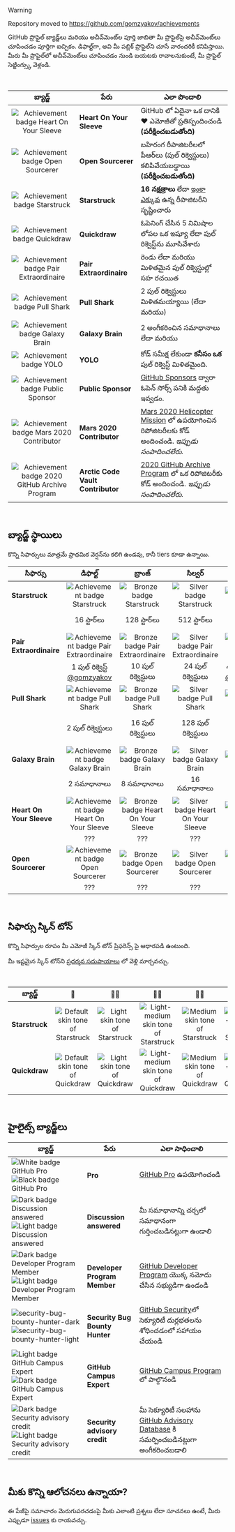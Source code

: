 > [!WARNING]  
> Repository moved to https://github.com/gomzyakov/achievements

GitHub ప్రొఫైల్ బ్యాడ్జ్‌లు మరియు అచీవ్‌మెంట్‌ల పూర్తి జాబితా
మీ ప్రొఫైల్‌పై అచీవ్‌మెంట్‌లు చూపించడం పూర్తిగా ఐచ్చికం. డిఫాల్ట్‌గా, అవి మీ పబ్లిక్ ప్రొఫైల్‌ని చూసే వారందరికీ కనిపిస్తాయి.
మీరు మీ ప్రొఫైల్‌లో అచీవ్‌మెంట్‌లు చూపించడం నుండి బయటకు రావాలనుకుంటే, మీ ప్రొఫైల్ సెట్టింగ్స్కు వెళ్లండి.

<br>

| బ్యాడ్జ్ | పేరు | ఎలా పొందాలి |
| :---: | --- | ------------------------------------------------------------------------------------------------------------------------------------------------------------------ |
| ![Achievement badge Heart On Your Sleeve](https://github.githubassets.com/images/modules/profile/achievements/heart-on-your-sleeve-default.png) | **Heart On Your Sleeve** | GitHub లో ఏదైనా ఒక దానికి ❤️ ఎమోజీతో ప్రతిస్పందించండి **(పరీక్షించబడుతోంది)** |
| ![Achievement badge Open Sourcerer](https://github.githubassets.com/images/modules/profile/achievements/open-sourcerer-default.png) | **Open Sourcerer** | బహిరంగ రీపాజిటరీలలో పీఆర్‌లు (పుల్ రిక్వెస్టులు) కలిపివేయబడ్డాయి **(పరీక్షించబడుతోంది)** |
| ![Achievement badge Starstruck](https://github.githubassets.com/images/modules/profile/achievements/starstruck-default.png) | **Starstruck** | **16 నక్షత్రాలు** లేదా [ఇంకా ఎక్కువ](#badge-tiers) ఉన్న రీపాజిటరీని సృష్టించారు                                                           |
| ![Achievement badge Quickdraw](https://github.githubassets.com/images/modules/profile/achievements/quickdraw-default.png) | **Quickdraw** | ఓపెనింగ్ చేసిన 5 నిమిషాల లోపల ఒక ఇష్యూ లేదా పుల్ రిక్వెస్ట్‌ను మూసివేశారు                                                                      |
| ![Achievement badge Pair Extraordinaire](https://github.githubassets.com/images/modules/profile/achievements/pair-extraordinaire-default.png) | **Pair Extraordinaire** | రెండు లేదా మరియు మిళితమైన పుల్ రిక్వెస్టుల్లో సహ రచయిత                                                                                            |
| ![Achievement badge Pull Shark](https://github.githubassets.com/images/modules/profile/achievements/pull-shark-default.png) | **Pull Shark** | 2 పుల్ రిక్వెస్టులు మిళితమయ్యాయి (లేదా మరియు)                                                                                |
| ![Achievement badge Galaxy Brain](https://github.githubassets.com/images/modules/profile/achievements/galaxy-brain-default.png) | **Galaxy Brain** | 2 అంగీకరించిన సమాధానాలు లేదా మరియు                                                                                                                      |
| ![Achievement badge YOLO](https://github.githubassets.com/images/modules/profile/achievements/yolo-default.png) | **YOLO** | కోడ్ సమీక్ష లేకుండా **కనీసం ఒక** పుల్ రిక్వెస్ట్ మిళితమైంది.                                                                                                       |
| ![Achievement badge Public Sponsor](https://github.githubassets.com/images/modules/profile/achievements/public-sponsor-default.png) | **Public Sponsor** | [GitHub Sponsors](https://github.com/sponsors) ద్వారా ఓపెన్ సోర్స్ పనికి మద్దతు ఇవ్వడం.                                                                                  |
| ![Achievement badge Mars 2020 Contributor](https://github.githubassets.com/images/modules/profile/achievements/mars-2020-contributor-default.png) | **Mars 2020 Contributor** | [Mars 2020 Helicopter Mission](https://github.com/readme/featured/nasa-ingenuity-helicopter) లో ఉపయోగించిన రిపోజిటరీలకు కోడ్ అందించండి. *ఇప్పుడు సంపాదించలేరు.* |
| ![Achievement badge 2020 GitHub Archive Program](https://github.githubassets.com/images/modules/profile/achievements/arctic-code-vault-contributor-default.png) | **Arctic Code Vault Contributor** | [2020 GitHub Archive Program](https://archiveprogram.github.com/) లో ఒక రిపోజిటరీకు కోడ్ అందించండి. *ఇప్పుడు సంపాదించలేరు.*                                 |

<br>

## బ్యాడ్జ్ స్థాయిలు

కొన్ని సిఫార్సులు మాత్రమే ప్రాథమిక వెర్షన్‌ను కలిగి ఉండవు, కానీ tiers కూడా ఉన్నాయి.

| సిఫార్సు | డిఫాల్ట్ | బ్రాంజ్ | సిల్వర్ | గోల్డ్ |
| --- | :---: | :---: | :---: | :---: |
| **Starstruck** | ![Achievement badge Starstruck](https://github.githubassets.com/images/modules/profile/achievements/starstruck-default.png) | ![Bronze badge Starstruck](https://github.githubassets.com/images/modules/profile/achievements/starstruck-bronze.png) | ![Silver badge Starstruck](https://github.githubassets.com/images/modules/profile/achievements/starstruck-silver.png) | ![Gold badge Starstruck](https://github.githubassets.com/images/modules/profile/achievements/starstruck-gold.png) |
|| 16 స్టార్‌లు | 128 స్టార్‌లు | 512 స్టార్‌లు | 4096 స్టార్‌లు <br>[@torvalds](https://github.com/torvalds?achievement=starstruck&tab=achievements) |
| **Pair Extraordinaire** | ![Achievement badge Pair Extraordinaire][pe-default] | ![Bronze badge Pair Extraordinaire][pe-bronze] | ![Silver badge Pair Extraordinaire][pe-silver] | ![Gold badge Pair Extraordinaire][pe-gold] |
| | 1 పుల్ రిక్వెస్ట్ <br>[@gomzyakov](https://github.com/gomzyakov?achievement=pair-extraordinaire&tab=achievements) | 10 పుల్ రిక్వెస్టులు | 24 పుల్ రిక్వెస్టులు | 48 పుల్ రిక్వెస్టులు <br>[@Rongronggg9](https://github.com/Rongronggg9?achievement=pair-extraordinaire&tab=achievements) |
| **Pull Shark** | ![Achievement badge Pull Shark][ps-default] | ![Bronze badge Pull Shark][ps-bronze] | ![Silver badge Pull Shark][ps-silver] | ![Gold badge Pull Shark][ps-gold] |
| | 2 పుల్ రిక్వెస్టులు | 16 పుల్ రిక్వెస్టులు | 128 పుల్ రిక్వెస్టులు | 1024 పుల్ రిక్వెస్టులు <br>[@ljharb](https://github.com/ljharb?achievement=pull-shark&tab=achievements) |
| **Galaxy Brain** | ![Achievement badge Galaxy Brain][gb-default] | ![Bronze badge Galaxy Brain][gb-bronze] | ![Silver badge Galaxy Brain][gb-silver] | ![Gold badge Galaxy Brain][gb-gold] |
| | 2 సమాధానాలు | 8 సమాధానాలు | 16 సమాధానాలు | 32 సమాధానాలు <br>[@ljharb](https://github.com/ljharb?achievement=galaxy-brain&tab=achievements) |
| **Heart On Your Sleeve** | ![Achievement badge Heart On Your Sleeve](https://github.githubassets.com/images/modules/profile/achievements/heart-on-your-sleeve-default.png) | ![Bronze badge Heart On Your Sleeve](https://github.githubassets.com/images/modules/profile/achievements/heart-on-your-sleeve-bronze.png) | ![Silver badge Heart On Your Sleeve](https://github.githubassets.com/images/modules/profile/achievements/heart-on-your-sleeve-silver.png) | ![Gold badge Heart On Your Sleeve](https://github.githubassets.com/images/modules/profile/achievements/heart-on-your-sleeve-gold.png) |
| | ??? | ??? | ??? | ??? |
| **Open Sourcerer** | ![Achievement badge Open Sourcerer](https://github.githubassets.com/images/modules/profile/achievements/open-sourcerer-default.png) | ![Bronze badge Open Sourcerer](https://github.githubassets.com/images/modules/profile/achievements/open-sourcerer-bronze.png) | ![Silver badge Open Sourcerer](https://github.githubassets.com/images/modules/profile/achievements/open-sourcerer-silver.png) | ![Gold badge Open Sourcerer](https://github.githubassets.com/images/modules/profile/achievements/open-sourcerer-gold.png) |
| | ??? | ??? | ??? | ??? |


[ss-bronze]: https://github.githubassets.com/images/modules/profile/achievements/starstruck-bronze.png
[ss-silver]: https://github.githubassets.com/images/modules/profile/achievements/starstruck-silver.png
[ss-gold]: https://github.githubassets.com/images/modules/profile/achievements/starstruck-gold.png

[pe-default]: https://github.githubassets.com/images/modules/profile/achievements/pair-extraordinaire-default.png
[pe-bronze]: https://github.githubassets.com/images/modules/profile/achievements/pair-extraordinaire-bronze.png
[pe-silver]: https://github.githubassets.com/images/modules/profile/achievements/pair-extraordinaire-silver.png
[pe-gold]: https://github.githubassets.com/images/modules/profile/achievements/pair-extraordinaire-gold.png

[ps-default]: https://github.githubassets.com/images/modules/profile/achievements/pull-shark-default.png
[ps-bronze]: https://github.githubassets.com/images/modules/profile/achievements/pull-shark-bronze.png
[ps-silver]: https://github.githubassets.com/images/modules/profile/achievements/pull-shark-silver.png
[ps-gold]: https://github.githubassets.com/images/modules/profile/achievements/pull-shark-gold.png

[gb-default]: https://github.githubassets.com/images/modules/profile/achievements/galaxy-brain-default.png
[gb-bronze]: https://github.githubassets.com/images/modules/profile/achievements/galaxy-brain-bronze.png
[gb-silver]: https://github.githubassets.com/images/modules/profile/achievements/galaxy-brain-silver.png
[gb-gold]: https://github.githubassets.com/images/modules/profile/achievements/galaxy-brain-gold.png

<br>

## సిఫార్సు స్కిన్ టోన్

కొన్ని సిఫార్సుల రూపం మీ ఎమోజీ స్కిన్ టోన్ ప్రిఫరెన్స్ పై ఆధారపడి ఉంటుంది.

మీ ఇష్టమైన స్కిన్ టోన్‌ని [ప్రదర్శన సదుపాయాలు](https://github.com/settings/appearance) లో వెళ్లి మార్చవచ్చు.

<br>

| **బ్యాడ్జ్** | 👋 | 👋🏻 | 👋🏼 | 👋🏽 | 👋🏾 | 👋🏿 |
| --- | :---: | :---: | :---: | :---: | :---: | :---: |
| **Starstruck** | ![Default skin tone of Starstruck](https://github.githubassets.com/images/modules/profile/achievements/starstruck-default.png) | ![Light skin tone of Starstruck](https://github.githubassets.com/images/modules/profile/achievements/starstruck-default--light.png) | ![Light-medium skin tone of Starstruck](https://github.githubassets.com/images/modules/profile/achievements/starstruck-default--light-medium.png) | ![Medium skin tone of Starstruck](https://github.githubassets.com/images/modules/profile/achievements/starstruck-default--medium.png) | ![Medium-dark skin tone of Starstruck](https://github.githubassets.com/images/modules/profile/achievements/starstruck-default--medium-dark.png) | ![Dark skin tone of Starstruck](https://github.githubassets.com/images/modules/profile/achievements/starstruck-default--dark.png) |
| **Quickdraw** | ![Default skin tone of Quickdraw][q-default] | ![Light skin tone of Quickdraw][q-light] | ![Light-medium skin tone of Quickdraw][q-light-medium] | ![Medium skin tone of Quickdraw][q-medium] | ![Medium-dark skin tone of Quickdraw][q-medium-dark] | ![Dark skin tone of Quickdraw][q-dark] |

[s-light]: https://github.githubassets.com/images/modules/profile/achievements/starstruck-default--light.png
[s-light-medium]: https://github.githubassets.com/images/modules/profile/achievements/starstruck-default--light-medium.png
[s-medium]: https://github.githubassets.com/images/modules/profile/achievements/starstruck-default--medium.png
[s-medium-dark]: https://github.githubassets.com/images/modules/profile/achievements/starstruck-default--medium-dark.png
[s-dark]: https://github.githubassets.com/images/modules/profile/achievements/starstruck-default--dark.png

[q-default]: https://github.githubassets.com/images/modules/profile/achievements/quickdraw-default.png
[q-light]: https://github.githubassets.com/images/modules/profile/achievements/quickdraw-default--light.png
[q-light-medium]: https://github.githubassets.com/images/modules/profile/achievements/quickdraw-default--light-medium.png
[q-medium]: https://github.githubassets.com/images/modules/profile/achievements/quickdraw-default--medium.png
[q-medium-dark]: https://github.githubassets.com/images/modules/profile/achievements/quickdraw-default--medium-dark.png
[q-dark]: https://github.githubassets.com/images/modules/profile/achievements/quickdraw-default--dark.png

<br>

## హైలైట్స్ బ్యాడ్జ్‌లు

| బ్యాడ్జ్ | పేరు | ఎలా సాధించాలి |
| --- | --- | --- |
| ![White badge GitHub Pro](https://user-images.githubusercontent.com/65187002/173065531-57dbf8b1-7eb7-4d46-81bf-f2d18c7c9112.svg#gh-dark-mode-only)![Black badge GitHub Pro](https://user-images.githubusercontent.com/65187002/173065669-d1fdb5a7-8895-43cc-8dea-72a511a37e86.svg#gh-light-mode-only) | **Pro** | [GitHub Pro](https://docs.github.com/en/get-started/learning-about-github/githubs-products#github-pro) ఉపయోగించండి |
| ![Dark badge Discussion answered](https://user-images.githubusercontent.com/65187002/173078083-15a75f15-b040-4a92-8d70-561a206d9fd9.svg#gh-dark-mode-only)![Light badge Discussion answered](https://user-images.githubusercontent.com/65187002/173078106-28bea542-4620-46ee-837d-defda3e44ca6.svg#gh-light-mode-only) | **Discussion answered** | మీ సమాధానాన్ని చర్చలో సమాధానంగా గుర్తించబడినట్లుగా ఉండాలి |
| ![Dark badge Developer Program Member](https://user-images.githubusercontent.com/65187002/173079579-3c393d22-7a13-4e7d-87b8-341fb613d52b.svg#gh-dark-mode-only)![Light badge Developer Program Member](https://user-images.githubusercontent.com/65187002/173079614-33f43a97-1cc2-4228-85e3-ef43836e17c2.svg#gh-light-mode-only) | **Developer Program Member** | [GitHub Developer Program](https://docs.github.com/en/developers/overview/github-developer-program) యొక్క నమోదు చేసిన సభ్యుడిగా ఉండండి |
| ![security-bug-bounty-hunter-dark](https://user-images.githubusercontent.com/65187002/173081624-93e3cf1f-50b7-45a4-82b7-1954f66368b9.svg#gh-dark-mode-only)![security-bug-bounty-hunter-light](https://user-images.githubusercontent.com/65187002/173081657-e500d72c-9247-44c2-a3d3-2deff30e1ae7.svg#gh-light-mode-only) | **Security Bug Bounty Hunter** | [GitHub Security](https://bounty.github.com/)లో సెక్యూరిటీ దుర్లభతలను శోధించడంలో సహాయం చేయండి |
| ![Light badge GitHub Campus Expert][gce-dark]![Dark badge GitHub Campus Expert][gce-light] | **GitHub Campus Expert** | [GitHub Campus Program](https://education.github.com/experts) లో పాల్గొనండి |
| ![Dark badge Security advisory credit][SAC-dark]![Light badge Security advisory credit][SAC-light] | **Security advisory credit** | మీ సెక్యూరిటీ సలహాను [GitHub Advisory Database](https://github.com/advisories) కి సమర్పించబడినట్లుగా అంగీకరించబడాలి |

[gce-dark]: https://user-images.githubusercontent.com/65187002/173082819-b3625c23-bfd6-4492-b828-56ed91c45f52.svg#gh-dark-mode-only
[gce-light]: https://user-images.githubusercontent.com/65187002/173082836-08be81fe-13b7-4acf-9096-e5241d76f237.svg#gh-light-mode-only
[SAC-dark]: https://user-images.githubusercontent.com/65187002/173084051-79a0a626-1c1a-4d60-afdf-50ad001d7b21.svg#gh-dark-mode-only
[SAC-light]: https://user-images.githubusercontent.com/65187002/173084071-5f321da2-b2a9-490b-a524-1b21fa384d7e.svg#gh-light-mode-only

<br>

## మీకు కొన్ని ఆలోచనలు ఉన్నాయా?

ఈ పేజీపై సమాచారం మెరుగుపరచడంపై మీకు ఎలాంటి ప్రశ్నలు లేదా సూచనలు ఉంటే, మీరు ఎప్పుడూ [issues](https://github.com/github-profile-achievements/template/issues) కు రాయవచ్చు.
